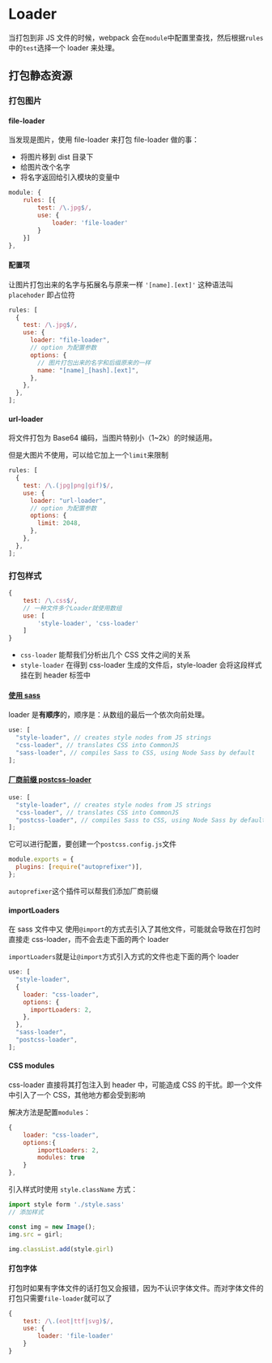 # Loader

当打包到非 JS 文件的时候，webpack 会在`module`中配置里查找，然后根据`rules`中的`test`选择一个 loader 来处理。

## 打包静态资源

### 打包图片

#### file-loader

当发现是图片，使用 file-loader 来打包
file-loader 做的事：

- 将图片移到 dist 目录下
- 给图片改个名字
- 将名字返回给引入模块的变量中

```js
module: {
    rules: [{
        test: /\.jpg$/,
        use: {
            loader: 'file-loader'
        }
    }]
},
```

#### 配置项

让图片打包出来的名字与拓展名与原来一样
`'[name].[ext]'` 这种语法叫 `placehoder` 即占位符

```js
rules: [
  {
    test: /\.jpg$/,
    use: {
      loader: "file-loader",
      // option 为配置参数
      options: {
        // 图片打包出来的名字和后缀原来的一样
        name: "[name]_[hash].[ext]",
      },
    },
  },
];
```

#### url-loader

将文件打包为 Base64 编码，当图片特别小（1~2k）的时候适用。

但是大图片不使用，可以给它加上一个`limit`来限制

```js
rules: [
  {
    test: /\.(jpg|png|gif)$/,
    use: {
      loader: "url-loader",
      // option 为配置参数
      options: {
        limit: 2048,
      },
    },
  },
];
```

### 打包样式

```js
{
    test: /\.css$/,
    // 一种文件多个Loader就使用数组
    use: [
        'style-loader', 'css-loader'
    ]
}
```

- `css-loader` 能帮我们分析出几个 CSS 文件之间的关系
- `style-loader` 在得到 css-loader 生成的文件后，style-loader 会将这段样式挂在到 header 标签中

#### [使用 sass](https://webpack.js.org/loaders/sass-loader/)

loader 是**有顺序**的，顺序是：从数组的最后一个依次向前处理。

```js
use: [
  "style-loader", // creates style nodes from JS strings
  "css-loader", // translates CSS into CommonJS
  "sass-loader", // compiles Sass to CSS, using Node Sass by default
];
```

#### [厂商前缀 postcss-loader](https://webpack.js.org/loaders/postcss-loader/)

```js
use: [
  "style-loader", // creates style nodes from JS strings
  "css-loader", // translates CSS into CommonJS
  "postcss-loader", // compiles Sass to CSS, using Node Sass by default
];
```

它可以进行配置，要创建一个`postcss.config.js`文件

```js
module.exports = {
  plugins: [require("autoprefixer")],
};
```

`autoprefixer`这个插件可以帮我们添加厂商前缀

#### importLoaders

在 sass 文件中又 使用`@import`的方式去引入了其他文件，可能就会导致在打包时直接走 css-loader，而不会去走下面的两个 loader

`importLoaders`就是让`@import`方式引入方式的文件也走下面的两个 loader

```js
use: [
  "style-loader",
  {
    loader: "css-loader",
    options: {
      importLoaders: 2,
    },
  },
  "sass-loader",
  "postcss-loader",
];
```

#### CSS modules

css-loader 直接将其打包注入到 header 中，可能造成 CSS 的干扰。即一个文件中引入了一个 CSS，其他地方都会受到影响

解决方法是配置`modules`：

```js
{
    loader: "css-loader",
    options:{
        importLoaders: 2,
        modules: true
    }
},
```

引入样式时使用 `style.className` 方式：

```js
import style form './style.sass'
// 添加样式

const img = new Image();
img.src = girl;

img.classList.add(style.girl)
```

#### 打包字体

打包时如果有字体文件的话打包又会报错，因为不认识字体文件。而对字体文件的打包只需要`file-loader`就可以了

```js
{
    test: /\.(eot|ttf|svg)$/,
    use: {
        loader: 'file-loader'
    }
}
```
